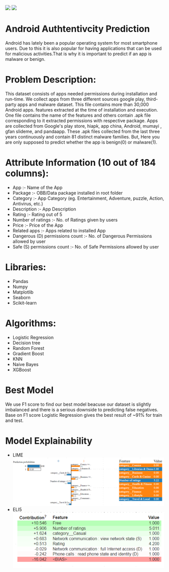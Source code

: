 <img src = "https://github.com/tommyod/awesome-pandas/blob/master/img/awesome_pandas.png" width ="600"/> <img src = "https://raw.githubusercontent.com/scikit-learn/scikit-learn/main/doc/logos/scikit-learn-logo.png" width ="200"/>
# Android Authtentivcity Prediction
Android has lately been a popular operating system for most smartphone users. Due to this it is also popular for having applications that can be used for malicious activities.That is why it is important to predict if an app is malware or benign.

# Problem Description:
This dataset consists of apps needed permissions during installation and run-time. We collect apps from three different sources google play, third-party apps and malware dataset. This file contains more than 30,000 Android apps. features extracted at the time of installation and execution. One file contains the name of the features and others contain .apk file corresponding to it extracted permissions with respective package. Apps are collected from Google's play store, hiapk, app china, Android, mumayi , gfan slideme, and pandaapp. These .apk files collected from the last three years continuously and contain 81 distinct malware families. But, Here you are only supposed to predict whether the app is benign(0) or malware(1).

# Attribute Information (10 out of 184 columns):
  * App :- Name of the App
  * Package :- OBB/Data package installed in root folder
  * Category :- App Category (eg. Entertainment, Adventure, puzzle, Action, Antivirus, etc.)
  * Description :- App Description
  * Rating :- Rating out of 5
  * Number of ratings :- No. of Ratings given by users
  * Price :- Price of the App
  * Related apps :- Apps related to installed App
  * Dangerous (D) permissions count :- No. of Dangerous Permissions allowed by user
  * Safe (S) permissions count :- No. of Safe Permissions allowed by user
# Libraries:
  * Pandas
  * Numpy
  * Matplotlib
  * Seaborn
  * Scikit-learn
  
# Algorithms:
  * Logistic Regression
  * Decision tree
  * Random Forest
  * Gradient Boost
  * KNN
  * Naive Bayes
  * XGBoost

# Best Model
  We use F1 score to find our best model beacuse our dataset is slightly imbalanced and there is a serious downside to predicting false negatives. Base on F1 score Logistic Regression gives the best result of ~91% for train and test.
 # Model Explainability
  * LIME
 ![Screenshot](lime.png)
  * ELI5
![Screenshot](eli5.png)
